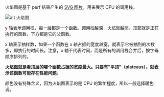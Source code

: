 火焰图是基于 perf 结果产生的 [SVG 图片](http://queue.acm.org/downloads/2016/Gregg4.svg)，用来展示 CPU 的调用栈。

![alt 火焰图](http://www.ruanyifeng.com/blogimg/asset/2017/bg2017092502.jpg)

y 轴表示调用栈，每一层都是一个函数。调用栈越深，火焰就越高，顶部就是正在执行的函数，下方都是它的父函数。

x 轴表示抽样数，如果一个函数在 x 轴占据的宽度越宽，就表示它被抽到的次数多，即执行的时间长。注意，x 轴不代表时间，而是所有的调用栈合并后，按字母顺序排列的。

**火焰图就是看顶层的哪个函数占据的宽度最大。只要有"平顶"（plateaus），就表示该函数可能存在性能问题。**

颜色没有特殊含义，因为火焰图表示的是 CPU 的繁忙程度，所以一般选择暖色调。

